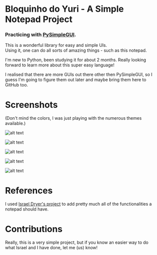 # Bloquinho do Yuri - A Simple Notepad Project
### Practicing with [PySimpleGUI](https://github.com/PySimpleGUI/PySimpleGUI).

This is a wonderful library for easy and simple UIs.<br>
Using it, one can do all sorts of amazing things - such as this notepad.

I'm new to Python, been studying it for about 2 months. Really looking forward to learn more about this super easy language!

I realised that there are more GUIs out there other then PySimpleGUI, so I guess I'm going to figure them out later and maybe bring them here to GitHub too.

# Screenshots
(Don't mind the colors, I was just playing with the numerous themes available.)

![alt text](https://user-images.githubusercontent.com/86196750/141042217-b0e51115-dd7e-4763-b480-b42eda2b078b.png "Screenshot #1 - File Menu")

![alt text](https://user-images.githubusercontent.com/86196750/141042296-8854afc0-52ec-498c-b19f-4806b55a6dae.png "Screenshot #2 - Tools Menu")

![alt text](https://user-images.githubusercontent.com/86196750/141042387-4000fe67-71fb-4deb-a3a3-f4e1e963f208.png "Screenshot #3 - Help Menu")

![alt text](https://user-images.githubusercontent.com/86196750/141041425-9b879fb1-e537-4984-9c27-54c8ae797e60.png "Screenshot #4 - Word Count")

![alt text](https://user-images.githubusercontent.com/86196750/141042075-fc94e894-b8f0-4a1a-aea4-53427cb2c967.png "Screenshot #5 - About Me")

# References
I used [Israel Dryer's project](https://github.com/israel-dryer/Notepad) to add pretty much all of the functionalities a notepad should have.

# Contributions
Really, this is a very simple project, but if you know an easier way to do what Israel and I have done, let me (us) know!
